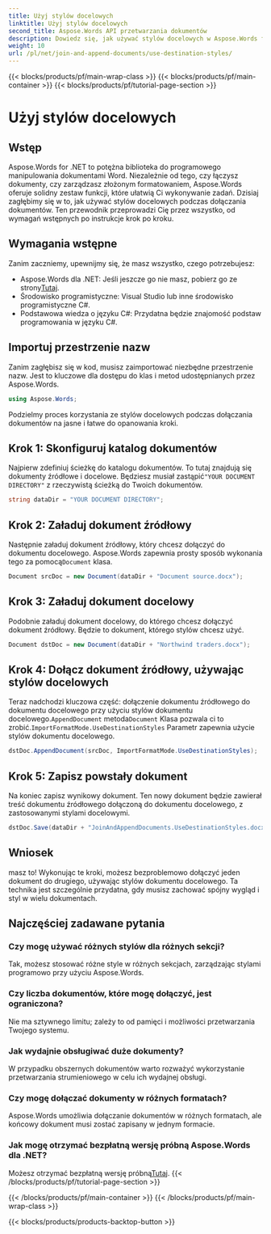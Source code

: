 ```yaml
---
title: Użyj stylów docelowych
linktitle: Użyj stylów docelowych
second_title: Aspose.Words API przetwarzania dokumentów
description: Dowiedz się, jak używać stylów docelowych w Aspose.Words for .NET, aby płynnie dołączać dokumenty, zachowując przy tym spójne formatowanie.
weight: 10
url: /pl/net/join-and-append-documents/use-destination-styles/
---
```


{{< blocks/products/pf/main-wrap-class >}}
{{< blocks/products/pf/main-container >}}
{{< blocks/products/pf/tutorial-page-section >}}

# Użyj stylów docelowych

## Wstęp

Aspose.Words for .NET to potężna biblioteka do programowego manipulowania dokumentami Word. Niezależnie od tego, czy łączysz dokumenty, czy zarządzasz złożonym formatowaniem, Aspose.Words oferuje solidny zestaw funkcji, które ułatwią Ci wykonywanie zadań. Dzisiaj zagłębimy się w to, jak używać stylów docelowych podczas dołączania dokumentów. Ten przewodnik przeprowadzi Cię przez wszystko, od wymagań wstępnych po instrukcje krok po kroku.

## Wymagania wstępne

Zanim zaczniemy, upewnijmy się, że masz wszystko, czego potrzebujesz:

-  Aspose.Words dla .NET: Jeśli jeszcze go nie masz, pobierz go ze strony[Tutaj](https://releases.aspose.com/words/net/).
- Środowisko programistyczne: Visual Studio lub inne środowisko programistyczne C#.
- Podstawowa wiedza o języku C#: Przydatna będzie znajomość podstaw programowania w języku C#.

## Importuj przestrzenie nazw

Zanim zagłębisz się w kod, musisz zaimportować niezbędne przestrzenie nazw. Jest to kluczowe dla dostępu do klas i metod udostępnianych przez Aspose.Words.

```csharp
using Aspose.Words;
```

Podzielmy proces korzystania ze stylów docelowych podczas dołączania dokumentów na jasne i łatwe do opanowania kroki.

## Krok 1: Skonfiguruj katalog dokumentów

 Najpierw zdefiniuj ścieżkę do katalogu dokumentów. To tutaj znajdują się dokumenty źródłowe i docelowe. Będziesz musiał zastąpić`"YOUR DOCUMENT DIRECTORY"` z rzeczywistą ścieżką do Twoich dokumentów.

```csharp
string dataDir = "YOUR DOCUMENT DIRECTORY";
```

## Krok 2: Załaduj dokument źródłowy

Następnie załaduj dokument źródłowy, który chcesz dołączyć do dokumentu docelowego. Aspose.Words zapewnia prosty sposób wykonania tego za pomocą`Document` klasa.

```csharp
Document srcDoc = new Document(dataDir + "Document source.docx");
```

## Krok 3: Załaduj dokument docelowy

Podobnie załaduj dokument docelowy, do którego chcesz dołączyć dokument źródłowy. Będzie to dokument, którego stylów chcesz użyć.

```csharp
Document dstDoc = new Document(dataDir + "Northwind traders.docx");
```

## Krok 4: Dołącz dokument źródłowy, używając stylów docelowych

 Teraz nadchodzi kluczowa część: dołączenie dokumentu źródłowego do dokumentu docelowego przy użyciu stylów dokumentu docelowego.`AppendDocument` metoda`Document` Klasa pozwala ci to zrobić.`ImportFormatMode.UseDestinationStyles` Parametr zapewnia użycie stylów dokumentu docelowego.

```csharp
dstDoc.AppendDocument(srcDoc, ImportFormatMode.UseDestinationStyles);
```

## Krok 5: Zapisz powstały dokument

Na koniec zapisz wynikowy dokument. Ten nowy dokument będzie zawierał treść dokumentu źródłowego dołączoną do dokumentu docelowego, z zastosowanymi stylami docelowymi.

```csharp
dstDoc.Save(dataDir + "JoinAndAppendDocuments.UseDestinationStyles.docx");
```

## Wniosek

masz to! Wykonując te kroki, możesz bezproblemowo dołączyć jeden dokument do drugiego, używając stylów dokumentu docelowego. Ta technika jest szczególnie przydatna, gdy musisz zachować spójny wygląd i styl w wielu dokumentach.

## Najczęściej zadawane pytania

### Czy mogę używać różnych stylów dla różnych sekcji?
Tak, możesz stosować różne style w różnych sekcjach, zarządzając stylami programowo przy użyciu Aspose.Words.

### Czy liczba dokumentów, które mogę dołączyć, jest ograniczona?
Nie ma sztywnego limitu; zależy to od pamięci i możliwości przetwarzania Twojego systemu.

### Jak wydajnie obsługiwać duże dokumenty?
W przypadku obszernych dokumentów warto rozważyć wykorzystanie przetwarzania strumieniowego w celu ich wydajnej obsługi.

### Czy mogę dołączać dokumenty w różnych formatach?
Aspose.Words umożliwia dołączanie dokumentów w różnych formatach, ale końcowy dokument musi zostać zapisany w jednym formacie.

### Jak mogę otrzymać bezpłatną wersję próbną Aspose.Words dla .NET?
 Możesz otrzymać bezpłatną wersję próbną[Tutaj](https://releases.aspose.com/).
{{< /blocks/products/pf/tutorial-page-section >}}

{{< /blocks/products/pf/main-container >}}
{{< /blocks/products/pf/main-wrap-class >}}

{{< blocks/products/products-backtop-button >}}

